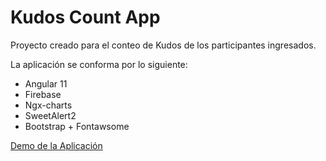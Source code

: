 # Kudos Count App

Proyecto creado para el conteo de Kudos de los participantes ingresados.

La aplicación se conforma por lo siguiente:

- Angular 11
- Firebase
- Ngx-charts
- SweetAlert2
- Bootstrap + Fontawsome

[Demo de la Aplicación](https://kudos-count.netlify.app)
